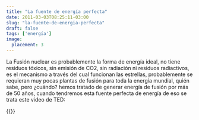 ```yaml
---
title: "La fuente de energía perfecta"
date: 2011-03-03T08:25:11-03:00
slug: "la-fuente-de-energia-perfecta"
draft: false
tags: ['energía']
image:
  placement: 3
---
```


La Fusión nuclear es probablemente la forma de energía ideal, no tiene
residuos tóxicos, sin emisión de CO2, sin radiación ni residuos
radiactivos, es el mecanismo a través del cual funcionan las estrellas,
probablemente se requieran muy pocas plantas de fusión para toda la
energía mundial, quién sabe, pero ¿cuándo? hemos tratado de generar
energía de fusión por más de 50 años, cuando tendremos esta fuente
perfecta de energía de eso se trata este video de TED:

{{<ted steven_cowley_fusion_is_energy_s_future>}}